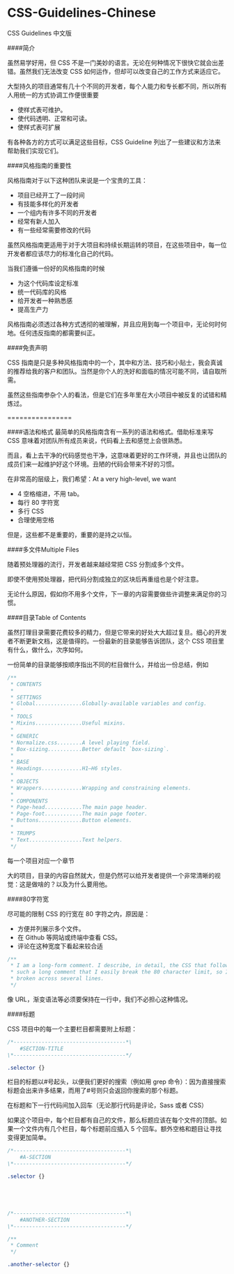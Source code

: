 CSS-Guidelines-Chinese
======================

CSS Guidelines 中文版

####简介

虽然易学好用，但 CSS 不是一门美妙的语言。无论在何种情况下很快它就会出差错。虽然我们无法改变 CSS 如何运作，但却可以改变自己的工作方式来适应它。

大型持久的项目通常有几十个不同的开发者，每个人能力和专长都不同，所以所有人用统一的方式协调工作便很重要

* 使样式表可维护。
* 使代码透明、正常和可读。
* 使样式表可扩展

有各种各方的方式可以满足这些目标，CSS Guideline 列出了一些建议和方法来帮助我们实现它们。

####风格指南的重要性

风格指南对于以下这种团队来说是一个宝贵的工具：

* 项目已经开工了一段时间
* 有技能多样化的开发者
* 一个组内有许多不同的开发者
* 经常有新人加入
* 有一些经常需要修改的代码

虽然风格指南更适用于对于大项目和持续长期运转的项目，在这些项目中，每一位开发者都应该尽力的标准化自己的代码。

当我们遵循一份好的风格指南的时候

* 为这个代码库设定标准
* 统一代码库的风格
* 给开发者一种熟悉感
* 提高生产力
 
风格指南必须透过各种方式透彻的被理解，并且应用到每一个项目中，无论何时何地。任何违反指南的都需要纠正。

####免责声明

CSS 指南是只是多种风格指南中的一个，其中和方法、技巧和小贴士，我会真诚的推荐给我的客户和团队。当然是你个人的洗好和面临的情况可能不同，请自取所需。

虽然这些指南参杂个人的看法，但是它们在多年里在大小项目中被反复的试错和精炼过。

================

####语法和格式
最简单的风格指南含有一系列的语法和格式。借助标准来写 CSS 意味着对团队所有成员来说，代码看上去和感觉上会很熟悉。

而且，看上去干净的代码感觉也干净，这意味着更好的工作环境，并且也让团队的成员们来一起维护好这个环境。丑陋的代码会带来不好的习惯。

在非常高的层级上，我们希望：At a very high-level, we want

* 4 空格缩进，不用 tab。
* 每行 80 字符宽
* 多行 CSS
* 合理使用空格

但是，这些都不是重要的，重要的是持之以恒。

####多文件Multiple Files

随着预处理器的流行，开发者越来越经常把 CSS 分割成多个文件。

即使不使用预处理器，把代码分割成独立的区块后再重组也是个好注意。

无论什么原因，假如你不用多个文件，下一章的内容需要做些许调整来满足你的习惯。

####目录Table of Contents

虽然打理目录需要花费较多的精力，但是它带来的好处大大超过复旦。细心的开发者不断更新文档，这是值得的。一份最新的目录能够告诉团队，这个 CSS 项目里有什么，做什么，次序如何。

一份简单的目录能够按顺序指出不同的栏目做什么，并给出一份总结，例如

```CSS
/**
 * CONTENTS
 *
 * SETTINGS
 * Global...............Globally-available variables and config.
 *
 * TOOLS
 * Mixins...............Useful mixins.
 *
 * GENERIC
 * Normalize.css........A level playing field.
 * Box-sizing...........Better default `box-sizing`.
 *
 * BASE
 * Headings.............H1–H6 styles.
 *
 * OBJECTS
 * Wrappers.............Wrapping and constraining elements.
 *
 * COMPONENTS
 * Page-head............The main page header.
 * Page-foot............The main page footer.
 * Buttons..............Button elements.
 *
 * TRUMPS
 * Text.................Text helpers.
 */
```
每一个项目对应一个章节

大的项目，目录的内容自然就大，但是仍然可以给开发者提供一个非常清晰的视觉：这是做啥的？以及为什么要用他。

####80字符宽

尽可能的限制 CSS 的行宽在 80 字符之内，原因是：

* 方便并列展示多个文件。
* 在 Github 等网站或终端中查看 CSS。
* 评论在这种宽度下看起来较合适

```CSS
/**
 * I am a long-form comment. I describe, in detail, the CSS that follows. I am
 * such a long comment that I easily break the 80 character limit, so I am
 * broken across several lines.
 */
```
像 URL，渐变语法等必须要保持在一行中，我们不必担心这种情况。

####标题

CSS 项目中的每一个主要栏目都需要附上标题：
```CSS
/*------------------------------------*\
    #SECTION-TITLE
\*------------------------------------*/

.selector {}
```
栏目的标题以#号起头，以便我们更好的搜索（例如用 grep 命令）：因为直接搜索标题会出来许多结果，而用了#号则只会返回你搜索的那个标题。

在标题和下一行代码间加入回车（无论那行代码是评论，Sass 或者 CSS）

如果这个项目中，每个栏目都有自己的文件，那么标题应该在每个文件的顶部。如果一个文件内有几个栏目，每个标题前应插入 5 个回车。额外空格和题目让寻找变得更加简单。

```CSS
/*------------------------------------*\
    #A-SECTION
\*------------------------------------*/

.selector {}





/*------------------------------------*\
    #ANOTHER-SECTION
\*------------------------------------*/

/**
 * Comment
 */

.another-selector {}
```

